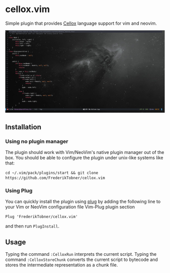 # cellox.vim

Simple plugin that provides [Cellox](https://github.com/FrederikTobner/Cellox) language support for vim and neovim.

![Syntax Highlighting](./images/example.png)

## Installation

### Using no plugin manager

The plugin should work with Vim/NeoVim's native plugin manager out of the box. You should be able to configure the plugin under unix-like systems like that:

```
cd ~/.vim/pack/plugins/start && git clone https://github.com/FrederikTobner/cellox.vim
```

### Using Plug

You can quickly install the plugin using [plug](https://github.com/junegunn/vim-plug) by adding the following line to your Vim or NeoVim configuration file Vim-Plug plugin section

```
Plug 'FrederikTobner/cellox.vim'
```

and then run `PlugInstall`.

## Usage

Typing the command `:CelloxRun` interprets the current script.
Typing the command `:CelloxStoreChunk` converts the current script to bytecode and stores the intermediate representation as a chunk file.
